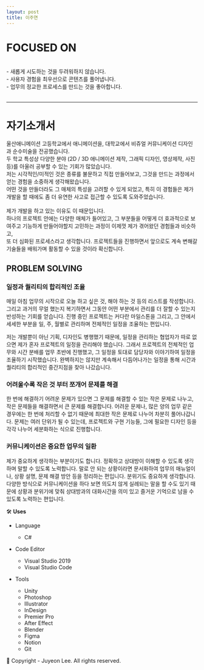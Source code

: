 ```yaml
---
layout: post
title: 이주연
---
```



# FOCUSED ON
<br>
- 새롭게 시도하는 것을 두려워하지 않습니다.<br>
- 사용자 경험을 최우선으로 콘텐츠를 풀어냅니다.<br>
- 업무의 정교한 프로세스를 만드는 것을 좋아합니다.<br>
<br>

<hr>

# 자기소개서

울산애니메이션 고등학교에서 애니메이션을, 대학교에서 비쥬얼 커뮤니케이션 디자인과 순수미술을 전공했습니다.<br>
두 학교 특성상 다양한 분야 (2D / 3D 애니메이션 제작, 그래픽 디자인, 영상제작, 사진 등)를 아울러 공부할 수 있는 기회가 많았습니다.<br>
저는 시각적인/미적인 것은 종류를 불문하고 직접 만들어보고, 그것을 만드는 과정에서 얻는 경험을 소중하게 생각해왔습니다.<br>
어떤 것을 만들더라도 그 매체의 특성을 고려할 수 있게 되었고, 특히 이 경험들은 제가 개발을 할 때에도 좀 더 유연한 사고로 접근할 수 있도록 도와주었습니다.<br>
<br>
제가 개발을 하고 있는 이유도 이 때문입니다.<br>
하나의 프로젝트 안에는 다양한 매체가 들어있고, 그 부분들을 어떻게 더 효과적으로 보여주고 기능하게 만들어야할지 고민하는 과정이 이제껏 제가 겪어왔던 경험들과 비슷하고,<br>
또 더 심화된 프로세스라고 생각합니다.  프로젝트들을 진행하면서 앞으로도 계속 변해갈 기술들을 배워가며 활동할 수 있을 것이라 확신합니다.<br>

## **PROBLEM SOLVING**<br>

### **일정과 퀄리티의 합리적인 조율**<br>

매일 아침 업무의 시작으로 오늘 하고 싶은 것, 해야 하는 것 등의 리스트를 작성합니다. 그리고 과거의 무얼 했는지 복기하면서 그동안 어떤 부분에서 관리를 더 잘할 수 있는지 반성하는 기회를 얻습니다. 진행 중인 프로젝트는 커다란 마일스톤을 그리고, 그 안에서 세세한 부분을 일, 주, 월별로 관리하며 전체적인 일정을 조율하는 편입니다.

저는 개발뿐이 아닌 기획, 디자인도 병행했기 때문에, 일정을 관리하는 협업자가 따로 없으면 제가 혼자 프로젝트의 일정을 관리해야 했습니다. 그래서 프로젝트의 전체적인 업무와 시간 분배를 업무 초반에 진행했고, 그 일정을 토대로 담당자와 이야기하여 일정을 조율하기 시작했습니다. 완벽하지는 않지만 계속해서 다듬어나가는 일정을 통해 시간과 퀄리티의 합리적인 중간지점을 찾아 나갔습니다.

### **어려울수록 작은 것 부터 쪼개어 문제를 해결**

한 번에 해결하기 어려운 문제가 있으면 그 문제를 해결할 수 있는 작은 문제로 나누고, 작은 문제들을 해결하면서 큰 문제를 해결합니다. 어려운 문제나, 많은 양의 업무 같은 경우에는 한 번에 처리할 수 없기 때문에 최대한 작은 문제로 나누어 차분히 풀어나갑니다. 문제는 여러 단위가 될 수 있는데, 프로젝트와 구현 기능들, 그에 필요한 디자인 등을 각각 나누어 세분화하는 식으로 진행합니다.

### **커뮤니케이션은 중요한 업무의 일환**

제가 중요하게 생각하는 부분이기도 합니다. 정확하고 상대방이 이해할 수 있도록 생각하며 말할 수 있도록 노력합니다. 말로 안 되는 상황이라면 문서화하여 업무의 매뉴얼이나, 상황 설명, 문제 해결 방안 등을 정리하는 편입니다. 분위기도 중요하게 생각합니다. 다양한 방식으로 커뮤니케이션을 하다 보면 의도치 않게 실례되는 말을 할 수도 있기 때문에 상황과 분위기에 맞춰 상대방과의 대화시간을 의미 있고 즐거운 기억으로 남을 수 있도록 노력하는 편입니다.

🛠️ **Uses**

- Language
    - C#
    
- Code Editor
    - Visual Studio 2019
    - Visual Studio Code

- Tools
    - Unity
    - Photoshop
    - Illustrator
    - InDesign
    - Premier Pro
    - After Effect
    - Blender
    - Figma
    - Notion
    - Git

<aside>
🌟                                    Copyright -  Juyeon Lee. All rights reserved.

</aside>
